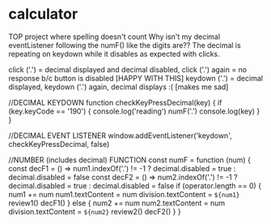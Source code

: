 # calculator
TOP project where spelling doesn't count 
 Why isn't my decimal eventListener following the numF() like the digits are??  The decimal is repeating on keydown while it disables as expected with clicks.
 
 click ('.') = decimal displayed and decimal disabled, click ('.') again = no response b/c button is disabled [HAPPY WITH THIS]
 keydown ('.') = decimal displayed, keydown ('.') again, decimal displays :( [makes me sad]
 
 //DECIMAL KEYDOWN
 function checkKeyPressDecimal(key) {
  if (key.keyCode == '190') {
      console.log('reading')
      numF('.')
      console.log(key)
    }
  }

//DECIMAL EVENT LISTENER
window.addEventListener('keydown', checkKeyPressDecimal, false)

//NUMBER (includes decimal) FUNCTION
const numF = function (num) {
  const decF1 = () => num1.indexOf('.') != -1 ? decimal.disabled = true : decimal.disabled = false
  const decF2 = () => num2.indexOf('.') != -1 ? decimal.disabled = true : decimal.disabled = false
  if (operator.length == 0) {
    num1 += num
    num1.textContent = num
    division.textContent = `${num1}`
    review1()
    decF1()
  } else {
    num2 += num
    num2.textContent = num
    division.textContent = `${num2}`
    review2()
    decF2()
  }
}
